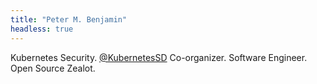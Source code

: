 ```yaml
---
title: "Peter M. Benjamin"
headless: true
---
```


Kubernetes Security. [@KubernetesSD](https://twitter.com/KubernetesSD) Co-organizer. Software Engineer. Open Source Zealot. 
